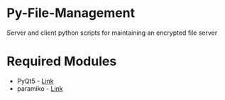 # Py-File-Management
<p>Server and client python scripts for maintaining an encrypted file server</p>

<h1>Required Modules</h1>
<ul>
    <li>PyQt5 - <a href="https://pypi.org/project/PyQt5/">Link</a></li>
    <li>paramiko - <a href="https://pypi.org/project/paramiko/">Link</a></li>
</ul>
